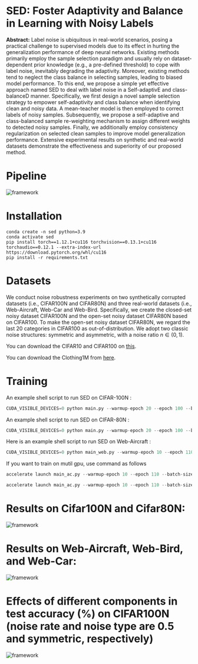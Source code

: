 # SED: Foster Adaptivity and Balance in Learning with Noisy Labels
**Abstract:** Label noise is ubiquitous in real-world scenarios, posing a practical challenge to supervised models due to its effect in hurting the generalization performance of deep neural networks.
Existing methods primarily employ the sample selection paradigm and usually rely on dataset-dependent prior knowledge (e.g., a pre-defined threshold) to cope with label noise, inevitably degrading the adaptivity. Moreover, existing methods tend to neglect the class balance in selecting samples, leading to biased model performance.
To this end, we propose a simple yet effective approach named SED to deal with label noise in a Self-adaptivE and class-balanceD manner. 
Specifically, we first design a novel sample selection strategy to empower self-adaptivity and class balance when identifying clean and noisy data.
A mean-teacher model is then employed to correct labels of noisy samples.
Subsequently, we propose a self-adaptive and class-balanced sample re-weighting mechanism to assign different weights to detected noisy samples.
Finally, we additionally employ consistency regularization on selected clean samples to improve model generalization performance.
Extensive experimental results on synthetic and real-world datasets demonstrate the effectiveness and superiority of our proposed method.

# Pipeline

![framework](Figure.png)

# Installation 
```
conda create -n sed python=3.9
conda activate sed
pip install torch==1.12.1+cu116 torchvision==0.13.1+cu116 torchaudio==0.12.1 --extra-index-url https://download.pytorch.org/whl/cu116
pip install -r requirements.txt
```

# Datasets
We conduct noise robustness experiments on two synthetically corrupted datasets (i.e., CIFAR100N and CIFAR80N) and three real-world datasets (i.e., Web-Aircraft, Web-Car and Web-Bird.
Specifically, we create the closed-set noisy dataset CIFAR100N and the open-set noisy dataset CIFAR80N based on CIFAR100.
To make the open-set noisy dataset CIFAR80N, we regard the last 20 categories in CIFAR100 as out-of-distribution. 
We adopt two classic noise structures: symmetric and asymmetric, with a noise ratio $n \in (0,1)$.

You can download the CIFAR10 and CIFAR100 on [this](https://www.cs.toronto.edu/~kriz/cifar.html).

You can download the Clothing1M from [here](https://github.com/NUST-Machine-Intelligence-Laboratory/weblyFG-dataset).

# Training

An example shell script to run SED on CIFAR-100N :

```python
CUDA_VISIBLE_DEVICES=0 python main.py --warmup-epoch 20 --epoch 100 --batch-size 128 --lr 0.05 --warmup-lr 0.05  --noise-type symmetric --closeset-ratio 0.2 --lr-decay cosine:20,5e-4,100  --opt sgd --dataset cifar100nc
```
An example shell script to run SED on CIFAR-80N :

```python
CUDA_VISIBLE_DEVICES=0 python main.py --warmup-epoch 20 --epoch 100 --batch-size 128 --lr 0.05 --warmup-lr 0.05  --noise-type symmetric --closeset-ratio 0.2 --lr-decay cosine:20,5e-4,100  --opt sgd --dataset cifar80no
```
Here is an example shell script to run SED on Web-Aircraft :

```python
CUDA_VISIBLE_DEVICES=0 python main_web.py --warmup-epoch 10 --epoch 110 --batch-size 32 --lr 0.005 --warmup-lr 0.005  --lr-decay cosine:10,5e-4,110 --weight-decay 5e-4 --seed 123 --opt sgd --dataset web-bird --SSL True --gpu 0 --pretrain True
```

If you want to train on mutil gpu, use command as follows
```python
accelerate launch main_ac.py --warmup-epoch 10 --epoch 110 --batch-size 32 --lr 0.005 --warmup-lr 0.005  --lr-decay cosine:10,5e-4,110 --weight-decay 5e-4 --seed 123 --opt sgd --dataset web-nat --save-weights True
```

```python
accelerate launch main_ac.py --warmup-epoch 10 --epoch 110 --batch-size 32 --lr 0.005 --warmup-lr 0.005  --lr-decay cosine:10,5e-4,110 --weight-decay 5e-4 --seed 123 --opt sgd --dataset web-fg --save-weights True
```

# Results on Cifar100N and Cifar80N:

![framework](Table1.png)


# Results on Web-Aircraft, Web-Bird, and Web-Car:

![framework](Table2.png)


# Effects of different components in test accuracy (%) on CIFAR100N (noise rate and noise type are 0.5 and symmetric, respectively)

![framework](Table3.png)

